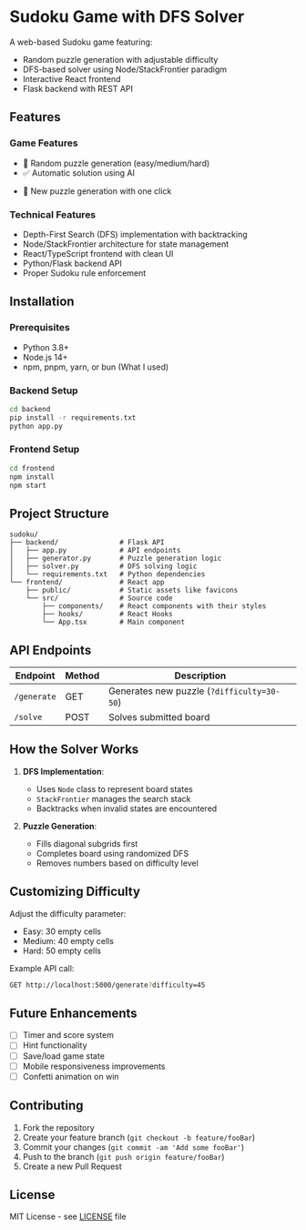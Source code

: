 # Sudoku Game with DFS Solver

<!-- ![Sudoku Screenshot](/frontend/public/sudoku-screenshot.png) *(add screenshot image later)* -->

A web-based Sudoku game featuring:
- Random puzzle generation with adjustable difficulty
- DFS-based solver using Node/StackFrontier paradigm
- Interactive React frontend
- Flask backend with REST API

## Features

### Game Features
- 🎲 Random puzzle generation (easy/medium/hard)
- ✅ Automatic solution using AI
<!-- - ✅ Automatic solution validation -->
<!-- - 🏆 Victory popup when puzzle is solved -->
- 🔄 New puzzle generation with one click

### Technical Features
- Depth-First Search (DFS) implementation with backtracking
- Node/StackFrontier architecture for state management
- React/TypeScript frontend with clean UI
- Python/Flask backend API
- Proper Sudoku rule enforcement

## Installation

### Prerequisites
- Python 3.8+
- Node.js 14+
- npm, pnpm, yarn, or bun (What I used)

### Backend Setup
```bash
cd backend
pip install -r requirements.txt
python app.py
```

### Frontend Setup
```bash
cd frontend
npm install
npm start
```

## Project Structure

```
sudoku/
├── backend/               # Flask API
│   ├── app.py             # API endpoints
│   ├── generator.py       # Puzzle generation logic
│   ├── solver.py          # DFS solving logic
│   └── requirements.txt   # Python dependencies
└── frontend/              # React app
    ├── public/            # Static assets like favicons
    └── src/               # Source code
        ├── components/    # React components with their styles
        ├── hooks/         # React Hooks
        └── App.tsx        # Main component
```

## API Endpoints

| Endpoint    | Method | Description                                |
|-------------|--------|--------------------------------------------|
| `/generate` | GET    | Generates new puzzle (`?difficulty=30-50`) |
| `/solve`    | POST   | Solves submitted board                     |

## How the Solver Works

1. **DFS Implementation**:
   - Uses `Node` class to represent board states
   - `StackFrontier` manages the search stack
   - Backtracks when invalid states are encountered

2. **Puzzle Generation**:
   - Fills diagonal subgrids first
   - Completes board using randomized DFS
   - Removes numbers based on difficulty level

## Customizing Difficulty

Adjust the difficulty parameter:
- Easy: 30 empty cells
- Medium: 40 empty cells
- Hard: 50 empty cells

Example API call:
```bash
GET http://localhost:5000/generate?difficulty=45
```

## Future Enhancements

- [ ] Timer and score system
- [ ] Hint functionality
- [ ] Save/load game state
- [ ] Mobile responsiveness improvements
- [ ] Confetti animation on win

## Contributing

1. Fork the repository
2. Create your feature branch (`git checkout -b feature/fooBar`)
3. Commit your changes (`git commit -am 'Add some fooBar'`)
4. Push to the branch (`git push origin feature/fooBar`)
5. Create a new Pull Request

## License

MIT License - see [LICENSE](LICENSE) file